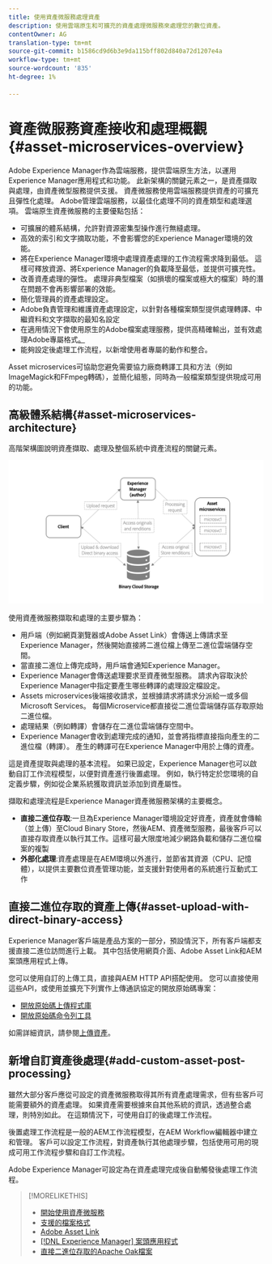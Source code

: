 ```yaml
---
title: 使用資產微服務處理資產
description: 使用雲端原生和可擴充的資產處理微服務來處理您的數位資產。
contentOwner: AG
translation-type: tm+mt
source-git-commit: b1586cd9d6b3e9da115bff802d840a72d1207e4a
workflow-type: tm+mt
source-wordcount: '835'
ht-degree: 1%

---
```



# 資產微服務資產接收和處理概觀{#asset-microservices-overview}

Adobe Experience Manager作為雲端服務，提供雲端原生方法，以運用Experience Manager應用程式和功能。 此新架構的關鍵元素之一，是資產擷取與處理，由資產微型服務提供支援。 資產微服務使用雲端服務提供資產的可擴充且彈性化處理。 Adobe管理雲端服務，以最佳化處理不同的資產類型和處理選項。 雲端原生資產微服務的主要優點包括：

* 可擴展的體系結構，允許對資源密集型操作進行無縫處理。
* 高效的索引和文字摘取功能，不會影響您的Experience Manager環境的效能。
* 將在Experience Manager環境中處理資產處理的工作流程需求降到最低。 這樣可釋放資源、將Experience Manager的負載降至最低，並提供可擴充性。
* 改善資產處理的彈性。 處理非典型檔案（如損壞的檔案或極大的檔案）時的潛在問題不會再影響部署的效能。
* 簡化管理員的資產處理設定。
* Adobe負責管理和維護資產處理設定，以針對各種檔案類型提供處理轉譯、中繼資料和文字擷取的最知名設定
* 在適用情況下會使用原生的Adobe檔案處理服務，提供高精確輸出，並有效處理Adobe專屬格式[。](file-format-support.md)
* 能夠設定後處理工作流程，以新增使用者專屬的動作和整合。

Asset microservices可協助您避免需要協力廠商轉譯工具和方法（例如ImageMagick和FFmpeg轉碼），並簡化組態，同時為一般檔案類型提供現成可用的功能。

## 高級體系結構{#asset-microservices-architecture}

高階架構圖說明資產擷取、處理及整個系統中資產流程的關鍵元素。

<!-- Proposed DRAFT diagram for asset microservices overview - see section "Asset processing - high-level diagram" in the PPTX deck

https://adobe-my.sharepoint.com/personal/gklebus_adobe_com/_layouts/15/guestaccess.aspx?guestaccesstoken=jexDC5ZnepXSt6dTPciH66TzckS1BPEfdaZuSgHugL8%3D&docid=2_1ec37f0bd4cc74354b4f481cd420e07fc&rev=1&e=CdgElS
-->

![使用資產微型服務進行資產接收](assets/asset-microservices-overview.png "和處理使用資產微型服務進行資產接收和處理")

使用資產微服務擷取和處理的主要步驟為：

* 用戶端（例如網頁瀏覽器或Adobe Asset Link）會傳送上傳請求至Experience Manager，然後開始直接將二進位檔上傳至二進位雲端儲存空間。
* 當直接二進位上傳完成時，用戶端會通知Experience Manager。
* Experience Manager會傳送處理要求至資產微型服務。 請求內容取決於Experience Manager中指定要產生哪些轉譯的處理設定檔設定。
* Assets microservices後端接收請求，並根據請求將請求分派給一或多個Microsoft Services。 每個Microservice都直接從二進位雲端儲存區存取原始二進位檔。
* 處理結果（例如轉譯）會儲存在二進位雲端儲存空間中。
* Experience Manager會收到處理完成的通知，並會將指標直接指向產生的二進位檔（轉譯）。 產生的轉譯可在Experience Manager中用於上傳的資產。

這是資產提取與處理的基本流程。 如果已設定，Experience Manager也可以啟動自訂工作流程模型，以便對資產進行後置處理。 例如，執行特定於您環境的自定義步驟，例如從企業系統獲取資訊並添加到資產屬性。

擷取和處理流程是Experience Manager資產微服務架構的主要概念。

* **直接二進位存取**:一旦為Experience Manager環境設定好資產，資產就會傳輸（並上傳）至Cloud Binary Store，然後AEM、資產微型服務，最後客戶可以直接存取資產以執行其工作。這樣可最大限度地減少網路負載和儲存二進位檔案的複製
* **外部化處理**:資產處理是在AEM環境以外進行，並節省其資源（CPU、記憶體），以提供主要數位資產管理功能，並支援針對使用者的系統進行互動式工作

## 直接二進位存取的資產上傳{#asset-upload-with-direct-binary-access}

Experience Manager客戶端是產品方案的一部分，預設情況下，所有客戶端都支援直接二進位訪問進行上載。 其中包括使用網頁介面、Adobe Asset Link和AEM案頭應用程式上傳。

您可以使用自訂的上傳工具，直接與AEM HTTP API搭配使用。 您可以直接使用這些API，或使用並擴充下列實作上傳通訊協定的開放原始碼專案：

* [開放原始碼上傳程式庫](https://github.com/adobe/aem-upload)
* [開放原始碼命令列工具](https://github.com/adobe/aio-cli-plugin-aem)

如需詳細資訊，請參閱[上傳資產](add-assets.md)。

## 新增自訂資產後處理{#add-custom-asset-post-processing}

雖然大部分客戶應從可設定的資產微服務取得其所有資產處理需求，但有些客戶可能需要額外的資產處理。 如果資產需要根據來自其他系統的資訊，透過整合處理，則特別如此。 在這類情況下，可使用自訂的後處理工作流程。

後置處理工作流程是一般的AEM工作流程模型，在AEM Workflow編輯器中建立和管理。 客戶可以設定工作流程，對資產執行其他處理步驟，包括使用可用的現成可用工作流程步驟和自訂工作流程。

Adobe Experience Manager可設定為在資產處理完成後自動觸發後處理工作流程。

<!-- TBD asgupta, Engg: Create some asset-microservices-data-flow-diagram.
-->

>[!MORELIKETHIS]
>
>* [開始使用資產微服務](asset-microservices-configure-and-use.md)
>* [支援的檔案格式](file-format-support.md)
>* [Adobe Asset Link](https://helpx.adobe.com/tw/enterprise/using/adobe-asset-link.html)
>* [[!DNL Experience Manager] 案頭應用程式](https://experienceleague.adobe.com/docs/experience-manager-desktop-app/using/introduction.html)
>* [直接二進位存取的Apache Oak檔案](https://jackrabbit.apache.org/oak/docs/features/direct-binary-access.html)

